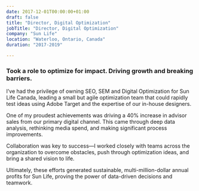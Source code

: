 ```yaml
---
date: 2017-12-01T00:00:00+01:00
draft: false
title: "Director, Digital Optimization"
jobTitle: "Director, Digital Optimization"
company: "Sun Life"
location: "Waterloo, Ontario, Canada"
duration: "2017-2019"

---
```

### Took a role to optimize for impact.  Driving growth and breaking barriers.

I’ve had the privilege of owning SEO, SEM and Digital Optimization for Sun Life Canada, leading a small but agile optimization team that could rapidly test ideas using Adobe Target and the expertise of our in-house designers.

One of my proudest achievements was driving a 40% increase in advisor sales from our primary digital channel. This came through deep data analysis, rethinking media spend, and making significant process improvements.

Collaboration was key to success—I worked closely with teams across the organization to overcome obstacles, push through optimization ideas, and bring a shared vision to life.

Ultimately, these efforts generated sustainable, multi-million-dollar annual profits for Sun Life, proving the power of data-driven decisions and teamwork.